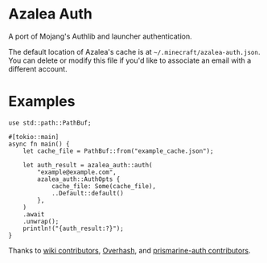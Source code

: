 # Azalea Auth

A port of Mojang's Authlib and launcher authentication.

The default location of Azalea's cache is at `~/.minecraft/azalea-auth.json`. You can delete or modify this file if you'd like to associate an email with a different account.

# Examples

```no_run
use std::path::PathBuf;

#[tokio::main]
async fn main() {
    let cache_file = PathBuf::from("example_cache.json");

    let auth_result = azalea_auth::auth(
        "example@example.com",
        azalea_auth::AuthOpts {
            cache_file: Some(cache_file),
            ..Default::default()
        },
    )
    .await
    .unwrap();
    println!("{auth_result:?}");
}
```

Thanks to [wiki contributors](https://minecraft.wiki/w/Minecraft_Wiki:Projects/wiki.vg_merge/Microsoft_Authentication_Scheme), [Overhash](https://gist.github.com/OverHash/a71b32846612ba09d8f79c9d775bfadf), and [prismarine-auth contributors](https://github.com/PrismarineJS/prismarine-auth).
